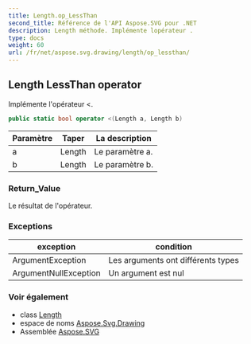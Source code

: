 ```yaml
---
title: Length.op_LessThan
second_title: Référence de l'API Aspose.SVG pour .NET
description: Length méthode. Implémente lopérateur .
type: docs
weight: 60
url: /fr/net/aspose.svg.drawing/length/op_lessthan/
---
```

## Length LessThan operator

Implémente l'opérateur &lt;.

```csharp
public static bool operator <(Length a, Length b)
```

| Paramètre | Taper | La description |
| --- | --- | --- |
| a | Length | Le paramètre a. |
| b | Length | Le paramètre b. |

### Return_Value

Le résultat de l'opérateur.

### Exceptions

| exception | condition |
| --- | --- |
| ArgumentException | Les arguments ont différents types |
| ArgumentNullException | Un argument est nul |

### Voir également

* class [Length](../)
* espace de noms [Aspose.Svg.Drawing](../../length/)
* Assemblée [Aspose.SVG](../../../)


